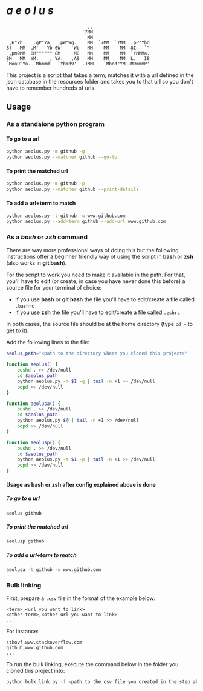 # ***a e o l u s***

```                                                      
                              ,,                      
                            `7MM                      
                              MM                      
 ,6"Yb.   .gP"Ya   ,pW"Wq.    MM  `7MM  `7MM  ,pP"Ybd 
8)   MM  ,M'   Yb 6W'   `Wb   MM    MM    MM  8I   `" 
 ,pm9MM  8M"""""" 8M     M8   MM    MM    MM  `YMMMa. 
8M   MM  YM.    , YA.   ,A9   MM    MM    MM  L.   I8 
`Moo9^Yo. `Mbmmd'  `Ybmd9'  .JMML.  `Mbod"YML.M9mmmP' 
```

This project is a script that takes a term, matches it with a url defined in the json database in the resources folder and takes you to that url so you don't have to remember hundreds of urls.

## Usage

### As a standalone python program

#### To go to a url

```bash
python aeolus.py -m github -g
python aeolus.py --matcher github --go-to
```

#### To print the matched url

```bash
python aeolus.py -m github -p
python aeolus.py --matcher github --print-details
```

#### To add a url+term to match

```bash
python aeolus.py -t github -u www.github.com
python aeolus.py --add-term github --add-url www.github.com
```

### As a *bash* or *zsh* command

There are way more professional ways of doing this but the following instructions offer a beginner friendly way of using the script in **bash** or **zsh** (also works in **git bash**). 

For the script to work you need to make it available in the path. For that, you'll have to edit (or create, in case you have never done this before) a source file for your terminal of choice:

- If you use **bash** or **git bash** the file you'll have to edit/create a file called `.bashrc`
- If you use **zsh** the file you'll have to edit/create a file called `.zshrc`

In both cases, the source file should be at the home directory (type `cd ~` to get to it).

Add the following lines to the file:

```bash
aeolus_path="<path to the directory where you cloned this project>"

function aeolus() {
    pushd . >> /dev/null
    cd $aeolus_path
    python aeolus.py -m $1 -g | tail -n +1 >> /dev/null
    popd >> /dev/null
}

function aeolusa() {
    pushd . >> /dev/null
    cd $aeolus_path
    python aeolus.py $@ | tail -n +1 >> /dev/null
    popd >> /dev/null
}

function aeolusp() {
    pushd . >> /dev/null
    cd $aeolus_path
    python aeolus.py -m $1 -p | tail -n +1 >> /dev/null
    popd >> /dev/null
}
```

#### Usage as **bash** or **zsh** after config explained above is done

##### To go to a url

```bash
aeolus github
```

##### To print the matched url

```bash
aeolusp github
```

##### To add a url+term to match

```bash
aeolusa -t github -u www.github.com
```

### Bulk linking

First, prepare a `.csv` file in the format of the example below:

```csv
<term>,<url you want to link>
<other term>,<other url you want to link>
...
```

For instance:

```csv
stkovf,www.stackoverflow.com
github,www.github.com
...
```

To run the bulk linking, execute the command below in the folder you cloned this project into:

```bash
python bulk_link.py -f <path to the csv file you created in the step above>
```